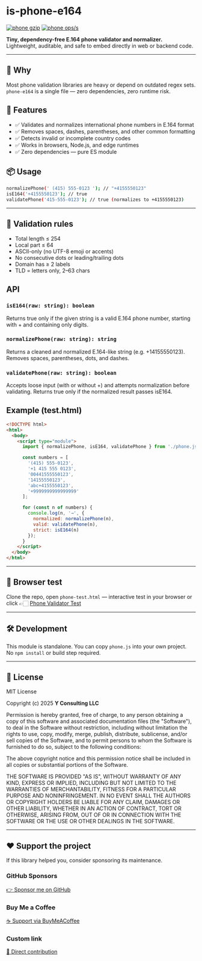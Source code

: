 # is-phone-e164
[![phone gzip](https://img.shields.io/endpoint?url=https://raw.githubusercontent.com/yvancg/validators/main/metrics/phone.js.json)](./metrics/phone.js.json)
  [![phone ops/s](https://img.shields.io/endpoint?url=https://raw.githubusercontent.com/yvancg/validators/main/bench/phone.json)](./bench/phone.json)

**Tiny, dependency-free E.164 phone validator and normalizer.**  
Lightweight, auditable, and safe to embed directly in web or backend code.

---

## 🚀 Why
Most phone validation libraries are heavy or depend on outdated regex sets.  
`phone-e164` is a single file — zero dependencies, zero runtime risk.

## 🌟 Features
- ✅ Validates and normalizes international phone numbers in E.164 format  
- ✅ Removes spaces, dashes, parentheses, and other common formatting  
- ✅ Detects invalid or incomplete country codes  
- ✅ Works in browsers, Node.js, and edge runtimes  
- ✅ Zero dependencies — pure ES module  

## 📦 Usage
```bash
normalizePhone(' (415) 555-0123 '); // "+4155550123"
isE164('+4155550123'); // true
validatePhone('415-555-0123'); // true (normalizes to +4155550123)
```

---

## 🧩 Validation rules
- Total length ≤ 254  
- Local part ≤ 64  
- ASCII-only (no UTF-8 emoji or accents)  
- No consecutive dots or leading/trailing dots  
- Domain has ≥ 2 labels  
- TLD = letters only, 2–63 chars  

## API

### `isE164(raw: string): boolean`

Returns true only if the given string is a valid E.164 phone number, starting with + and containing only digits.

### `normalizePhone(raw: string): string`

Returns a cleaned and normalized E.164-like string (e.g. +14155550123).
Removes spaces, parentheses, dots, and dashes.

### `validatePhone(raw: string): boolean`

Accepts loose input (with or without +) and attempts normalization before validating.
Returns true only if the normalized result passes isE164.

## Example (test.html)

```html
<!DOCTYPE html>
<html>
  <body>
    <script type="module">
      import { normalizePhone, isE164, validatePhone } from './phone.js';

      const numbers = [
        '(415) 555-0123',
        '+1 415 555 0123',
        '00441555550123',
        '14155550123',
        'abc+4155550123',
        '+9999999999999999'
      ];

      for (const n of numbers) {
        console.log(n, '→', {
          normalized: normalizePhone(n),
          valid: validatePhone(n),
          strict: isE164(n)
        });
      }
    </script>
  </body>
</html>
```

---

## 🧪 Browser test
Clone the repo, open `phone-test.html` — interactive test in your browser
or click 👉🏻 [Phone Validator Test](https://yvancg.github.io/validators/is-phone-e164/phone-test.html)

---

## 🛠 Development
This module is standalone. You can copy `phone.js` into your own project.  
No `npm install` or build step required.

---

## 🪪 License
MIT License  

Copyright (c) 2025 **Y Consulting LLC**

Permission is hereby granted, free of charge, to any person obtaining a copy
of this software and associated documentation files (the "Software"), to deal
in the Software without restriction, including without limitation the rights
to use, copy, modify, merge, publish, distribute, sublicense, and/or sell
copies of the Software, and to permit persons to whom the Software is
furnished to do so, subject to the following conditions:

The above copyright notice and this permission notice shall be included in
all copies or substantial portions of the Software.

THE SOFTWARE IS PROVIDED "AS IS", WITHOUT WARRANTY OF ANY KIND, EXPRESS OR
IMPLIED, INCLUDING BUT NOT LIMITED TO THE WARRANTIES OF MERCHANTABILITY,
FITNESS FOR A PARTICULAR PURPOSE AND NONINFRINGEMENT. IN NO EVENT SHALL THE
AUTHORS OR COPYRIGHT HOLDERS BE LIABLE FOR ANY CLAIM, DAMAGES OR OTHER
LIABILITY, WHETHER IN AN ACTION OF CONTRACT, TORT OR OTHERWISE, ARISING FROM,
OUT OF OR IN CONNECTION WITH THE SOFTWARE OR THE USE OR OTHER DEALINGS IN
THE SOFTWARE.

---

## ❤️ Support the project

If this library helped you, consider sponsoring its maintenance.

### GitHub Sponsors
[👉 Sponsor me on GitHub](https://github.com/sponsors/yvancg)

### Buy Me a Coffee
[☕ Support via BuyMeACoffee](https://buymeacoffee.com/yconsulting)

### Custom link
[💸 Direct contribution](https://wise.com/pay/me/yvanc7)
